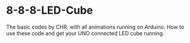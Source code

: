 # 8-8-8-LED-Cube
The basic codes by CHR, with all animations running on Arduino.
How to use these code and get your UNO connected LED cube running.

